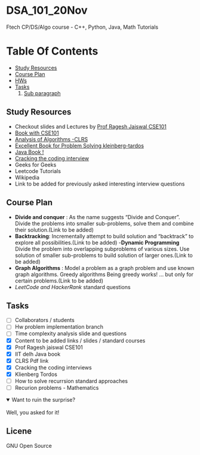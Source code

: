 # DSA_101_20Nov
Ftech CP/DS/Algo course - C++, Python, Java, Math Tutorials

# Table Of Contents
- [Study Resources](#Resources)
- [Course Plan](#Plan)
- [HWs](#paragraph2)
- [Tasks](#Tasks)
    1. [Sub paragraph](#subparagraph2)

## Study Resources<a name="Resources"></a>
- Checkout slides and Lectures by [Prof Ragesh Jaiswal CSE101](http://cseweb.ucsd.edu/~rajaiswal/Summer2020-2/cse101/lectures.html)
- [Book with CSE101](http://algorithmics.lsi.upc.edu/docs/Dasgupta-Papadimitriou-Vazirani.pdf)
- [Analysis of Algorithms -CLRS](https://web.ist.utl.pt/~fabio.ferreira/material/asa/clrs.pdf)
- [Excellent Book for Problem Solving kleinberg-tardos](https://www.cs.princeton.edu/~wayne/kleinberg-tardos/)
- [Java Book !](http://enos.itcollege.ee/~jpoial/algorithms/GT/Data%20Structures%20and%20Algorithms%20in%20Java%20Fourth%20Edition.pdf)
- [Cracking the coding interview](https://cin.ufpe.br/~fbma/Crack/Cracking%20the%20Coding%20Interview%20189%20Programming%20Questions%20and%20Solutions.pdf)
- Geeks for Geeks
- Leetcode Tutorials
- Wikipedia
- Link to be added for previously asked interesting interview questions

## Course Plan<a name ="Plan"></a>
- **Divide and conquer** : As the name suggests “Divide and Conquer”. Divide the problems into
smaller sub-problems, solve them and combine their solution.(Link to be added)
- **Backtracking**: Incrementally attempt to build solution and “backtrack” to explore all
possibilities.(Link to be added)
-**Dynamic Programming** Divide the problem into overlapping subproblems of various sizes.
Use solution of smaller sub-problems to build solution of larger ones.(Link to be added)
- **Graph Algorithms** : Model a problem as a graph problem and use known graph algorithms.
Greedy algorithms Being greedy works! ... but only for certain problems.(Link to be added)
- *LeetCode and HackerRank* standard questions

## Tasks<a name="Tasks"></a>
- [ ] Collaborators / students
- [ ] Hw problem implementation branch
- [ ] Time complexity analysis slide and questions
- [x] Content to be added links / slides / standard courses 
- [x] Prof Ragesh jaiswal CSE101
- [x] IIT delh Java book
- [x] CLRS Pdf link
- [x] Cracking the coding interviews
- [x] Klienberg Tordos
- [ ] How to solve recurrsion standard approaches
- [ ] Recurion problems - Mathematics 

<details open>
<summary>Want to ruin the surprise?</summary>
<br>
Well, you asked for it!
</details>

## Licene
GNU Open Source
